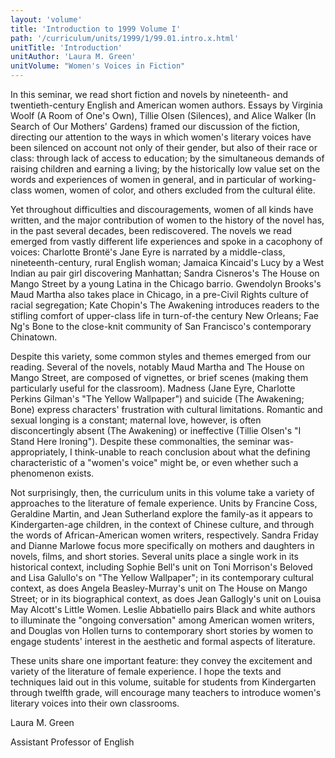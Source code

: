 ```yaml
---
layout: 'volume'
title: 'Introduction to 1999 Volume I'
path: '/curriculum/units/1999/1/99.01.intro.x.html'
unitTitle: 'Introduction'
unitAuthor: 'Laura M. Green'
unitVolume: "Women's Voices in Fiction"
---
```


<body>
<p>
  In this seminar, we read short fiction and novels by nineteenth- and twentieth-century English and American women authors. Essays by Virginia Woolf (A Room of One's Own), Tillie Olsen (Silences), and Alice Walker (In Search of Our Mothers' Gardens) framed our discussion of the fiction, directing our attention to the ways in which women's literary voices have been silenced on account not only of their gender, but also of their race or class: through lack of access to education; by the simultaneous demands of raising children and earning a living; by the historically low value set on the words and experiences of women in general, and in particular of working-class women, women of color, and others excluded from the cultural élite.
 </p>
 <p>
  Yet throughout difficulties and discouragements, women of all kinds have written, and the major contribution of women to the history of the novel has, in the past several decades, been rediscovered.  The novels we read emerged from vastly different life experiences and spoke in a cacophony of voices: Charlotte Brontë's Jane Eyre is narrated by a middle-class, nineteenth-century, rural English woman; Jamaica Kincaid's Lucy by a West Indian au pair girl discovering Manhattan; Sandra Cisneros's The House on Mango Street by a young Latina in the Chicago barrio.  Gwendolyn Brooks's Maud Martha  also takes place in Chicago, in a pre-Civil Rights culture of racial segregation; Kate Chopin's The Awakening  introduces readers to the stifling comfort of upper-class life in turn-of-the century New Orleans; Fae Ng's Bone  to the close-knit community of San Francisco's contemporary Chinatown.
 </p>
<p>
  Despite this variety, some common styles and themes emerged from our reading.  Several of the novels, notably Maud Martha and The House on Mango Street, are composed of vignettes, or brief scenes (making them particularly useful for the classroom).  Madness (Jane Eyre, Charlotte Perkins Gilman's "The Yellow Wallpaper") and suicide (The Awakening; Bone) express characters' frustration with cultural limitations.  Romantic and sexual longing is a constant; maternal love, however, is often disconcertingly absent (The Awakening) or ineffective (Tillie Olsen's "I Stand Here Ironing").  Despite these commonalties, the seminar was-appropriately, I think-unable to reach conclusion about what the defining characteristic of a "women's voice" might be, or even whether such a phenomenon exists.
 </p>
<p>
  Not surprisingly, then, the curriculum units in this volume take a variety of approaches to the literature of female experience.  Units by Francine Coss, Geraldine Martin, and Jean Sutherland explore the family-as it appears to Kindergarten-age children, in the context of Chinese culture, and through the words of African-American women writers, respectively.  Sandra Friday and Dianne Marlowe focus more specifically on mothers and daughters in novels, films, and short stories.  Several units place a single work in its historical context, including Sophie Bell's unit on Toni Morrison's Beloved and Lisa Galullo's on "The Yellow Wallpaper"; in its contemporary cultural context, as does Angela Beasley-Murray's unit on The House on Mango Street; or in its biographical context, as does Jean Gallogly's unit on Louisa May Alcott's Little Women.  Leslie Abbatiello pairs Black and white authors to illuminate the "ongoing conversation" among American women writers, and Douglas von Hollen turns to contemporary short stories by women to engage students' interest in the aesthetic and formal aspects of literature.
 </p>
<p>
  These units share one important feature: they convey the excitement and variety of the literature of female experience.  I hope the texts and techniques laid out in this volume, suitable for students from Kindergarten through twelfth grade, will encourage many teachers to introduce women's literary voices into their own classrooms.
 </p>
 <p>
  Laura M. Green
 </p>
 <p>
  Assistant Professor of English
 </p>

</body>
